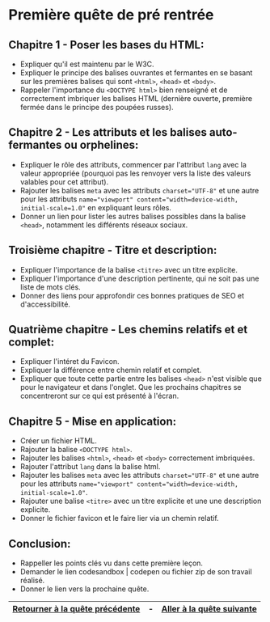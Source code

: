 # Première quête de pré rentrée


## Chapitre 1 - Poser les bases du HTML:

- Expliquer qu'il est maintenu par le W3C. 
- Expliquer le principe des balises ouvrantes et fermantes en se basant sur les premières balises qui sont `<html>`, `<head>` et `<body>`.
- Rappeler l'importance du `<DOCTYPE html>` bien renseigné et de correctement imbriquer les balises HTML (dernière ouverte, première fermée dans le principe des poupées russes).


## Chapitre 2 - Les attributs et les balises auto-fermantes ou orphelines:

- Expliquer le rôle des attributs, commencer par l'attribut `lang` avec la valeur appropriée (pourquoi pas les renvoyer vers la liste des valeurs valables pour cet attribut).
- Rajouter les balises `meta` avec les attributs `charset="UTF-8"` et une autre pour les attributs `name="viewport" content="width=device-width, initial-scale=1.0"` en expliquant leurs rôles.
- Donner un lien pour lister les autres balises possibles dans la balise `<head>`, notamment les différents réseaux sociaux.


## Troisième chapitre - Titre et description:

- Expliquer l'importance de la balise `<titre>` avec un titre explicite.
- Expliquer l'importance d'une description pertinente, qui ne soit pas une liste de mots clés.
- Donner des liens pour approfondir ces bonnes pratiques de SEO et d'accessibilité.


## Quatrième chapitre - Les chemins relatifs et et complet:

- Expliquer l'intéret du Favicon.
- Expliquer la différence entre chemin relatif et complet.
- Expliquer que toute cette partie entre les balises `<head>` n'est visible que pour le navigateur et dans l'onglet. Que les prochains chapitres se concentreront sur ce qui est présenté à l'écran.


## Chapitre 5 - Mise en application:

- Créer un fichier HTML.
- Rajouter la balise `<DOCTYPE html>`.
- Rajouter les balises `<html>`, `<head>` et `<body>` correctement imbriquées.
- Rajouter l'attribut `lang` dans la balise html.
- Rajouter les balises `meta` avec les attributs `charset="UTF-8"` et une autre pour les attributs `name="viewport" content="width=device-width, initial-scale=1.0"`.
- Rajouter une balise `<titre>` avec un titre explicite et une une description explicite.
- Donner le fichier favicon et le faire lier via un chemin relatif.


## Conclusion:

- Rappeller les points clés vu dans cette première leçon.
- Demander le lien codesandbox | codepen ou fichier zip de son travail réalisé.
- Donner le lien vers la prochaine quête.

| [Retourner à la quête précédente](Quest_0.md) | - |[Aller à la quête suivante](Quest_2.md) |
| --- | --- | --- |